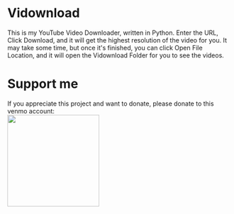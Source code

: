 # Vidownload
This is my YouTube Video Downloader, written in Python. Enter the URL, Click Download, and it will get the highest resolution of the video for you. It may take some time, but once it's finished, you can click Open File Location, and it will open the Vidownload Folder for you to see the videos.
<br>
# Support me
If you appreciate this project and want to donate, please donate to this venmo account:
<br>
<img src="https://github.com/user-attachments/assets/b7f46d54-715c-49d0-9a90-ee14f5b4271f" height=207 width=207>
